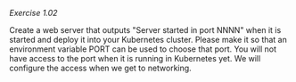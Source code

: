 *Exercise 1.02*

Create a web server that outputs "Server started in port NNNN" when it is started and deploy it into your Kubernetes cluster. Please make it so that an environment variable PORT can be used to choose that port. You will not have access to the port when it is running in Kubernetes yet. We will configure the access when we get to networking.